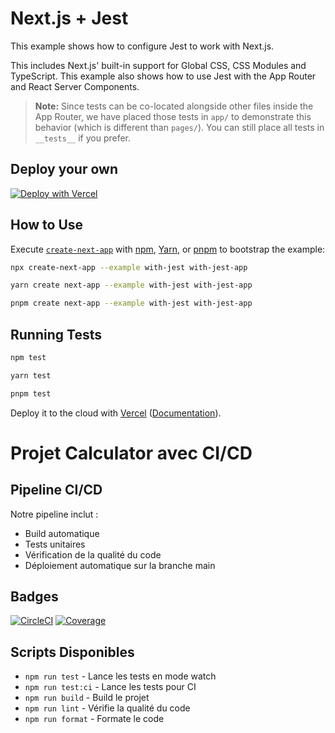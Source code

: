# Next.js + Jest

This example shows how to configure Jest to work with Next.js.

This includes Next.js' built-in support for Global CSS, CSS Modules and TypeScript. This example also shows how to use Jest with the App Router and React Server Components.

> **Note:** Since tests can be co-located alongside other files inside the App Router, we have placed those tests in `app/` to demonstrate this behavior (which is different than `pages/`). You can still place all tests in `__tests__` if you prefer.

## Deploy your own

[![Deploy with Vercel](https://vercel.com/button)](https://vercel.com/new/clone?repository-url=https://github.com/vercel/next.js/tree/canary/examples/with-jest&project-name=with-jest&repository-name=with-jest)

## How to Use

Execute [`create-next-app`](https://github.com/vercel/next.js/tree/canary/packages/create-next-app) with [npm](https://docs.npmjs.com/cli/init), [Yarn](https://yarnpkg.com/lang/en/docs/cli/create/), or [pnpm](https://pnpm.io) to bootstrap the example:

```bash
npx create-next-app --example with-jest with-jest-app
```

```bash
yarn create next-app --example with-jest with-jest-app
```

```bash
pnpm create next-app --example with-jest with-jest-app
```

## Running Tests

```bash
npm test
```

```bash
yarn test
```

```bash
pnpm test
```

Deploy it to the cloud with [Vercel](https://vercel.com/new?utm_source=github&utm_medium=readme&utm_campaign=next-example) ([Documentation](https://nextjs.org/docs/deployment)).

# Projet Calculator avec CI/CD

## Pipeline CI/CD

Notre pipeline inclut :

- Build automatique
- Tests unitaires
- Vérification de la qualité du code
- Déploiement automatique sur la branche main

## Badges

[![CircleCI](https://dl.circleci.com/status-badge/img/gh/{username}/{repo}/tree/main.svg?style=svg)](https://dl.circleci.com/status-badge/redirect/gh/{username}/{repo}/tree/main)
[![Coverage](https://codecov.io/gh/{username}/{repo}/branch/main/graph/badge.svg)](https://codecov.io/gh/{username}/{repo})

## Scripts Disponibles

- `npm run test` - Lance les tests en mode watch
- `npm run test:ci` - Lance les tests pour CI
- `npm run build` - Build le projet
- `npm run lint` - Vérifie la qualité du code
- `npm run format` - Formate le code

